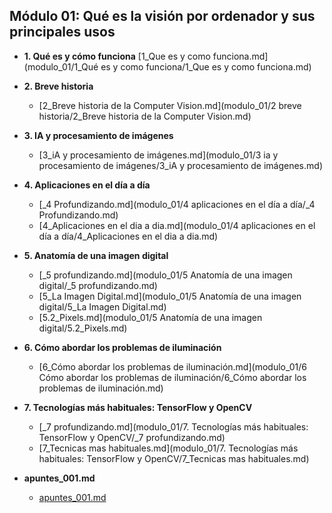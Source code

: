 ## Módulo 01: Qué es la visión por ordenador y sus principales usos 

- **1. Qué es y cómo funciona**
[1_Que es y como funciona.md](modulo_01/1_Qué es y como funciona/1_Que es y como funciona.md)

- **2. Breve historia**
  - [2_Breve historia de la Computer Vision.md](modulo_01/2 breve historia/2_Breve historia de la Computer Vision.md)

- **3. IA y procesamiento de imágenes**
  - [3_iA y procesamiento de imágenes.md](modulo_01/3 ia y procesamiento de imágenes/3_iA y procesamiento de imágenes.md)

- **4. Aplicaciones en el día a día**
  - [_4 Profundizando.md](modulo_01/4 aplicaciones en el día a día/_4 Profundizando.md)
  - [4_Aplicaciones en el dia a dia.md](modulo_01/4 aplicaciones en el día a día/4_Aplicaciones en el dia a dia.md)

- **5. Anatomía de una imagen digital**
  - [_5 profundizando.md](modulo_01/5 Anatomía de una imagen digital/_5 profundizando.md)
  - [5_La Imagen Digital.md](modulo_01/5 Anatomía de una imagen digital/5_La Imagen Digital.md)
  - [5.2_Pixels.md](modulo_01/5 Anatomía de una imagen digital/5.2_Pixels.md)

- **6. Cómo abordar los problemas de iluminación**
  - [6_Cómo abordar los problemas de iluminación.md](modulo_01/6 Cómo abordar los problemas de iluminación/6_Cómo abordar los problemas de iluminación.md)

- **7. Tecnologías más habituales: TensorFlow y OpenCV**
  - [_7 profundizando.md](modulo_01/7. Tecnologías más habituales: TensorFlow y OpenCV/_7 profundizando.md)
  - [7_Tecnicas mas habituales.md](modulo_01/7. Tecnologías más habituales: TensorFlow y OpenCV/7_Tecnicas mas habituales.md)

- **apuntes_001.md**
  - [apuntes_001.md](modulo_01/apuntes_001.md)
